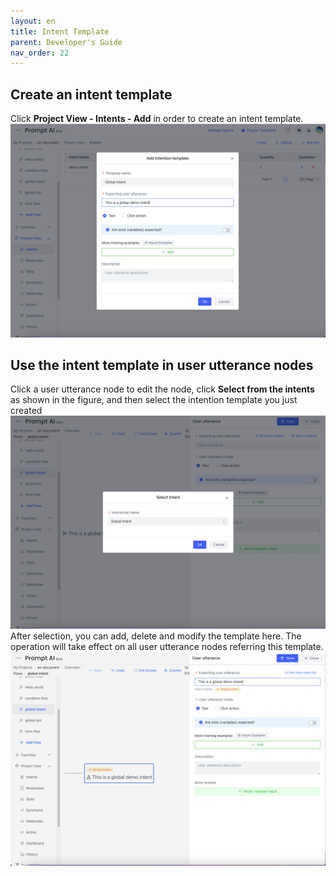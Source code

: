 ```yaml
---
layout: en
title: Intent Template
parent: Developer's Guide
nav_order: 22
---
```


## Create an intent template

Click **Project View - Intents - Add** in order to create an intent template. 
![01-user-global](/assets/images/tutorial/template/01-user-global.png)

## Use the intent template in user utterance nodes
Click a user utterance node to edit the node, click **Select from the intents** as shown in the figure, and then select the intention template you just created
   ![03-user-global](/assets/images/tutorial/template/03-user-global.png)
   After selection, you can add, delete and modify the template here. The operation will take effect on all user utterance nodes referring this template.
   ![04-user-global](/assets/images/tutorial/template/04-user-global.png)
